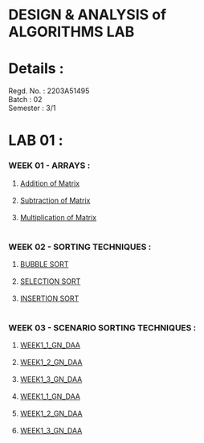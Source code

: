 # DESIGN & ANALYSIS of ALGORITHMS LAB
# Details : 
Regd. No. : 2203A51495 <br>
Batch : 02 <br>
Semester : 3/1 <br>
# LAB 01 :
### WEEK 01 - ARRAYS : <br>
1. [Addition of Matrix ](https://colab.research.google.com/drive/1I6Ti3WfRSnYoi3do3SORNN1kqLEQTvlh#scrollTo=aG26UbriaMkq) <br> <br>
2. [Subtraction of Matrix ](https://colab.research.google.com/drive/1I6Ti3WfRSnYoi3do3SORNN1kqLEQTvlh#scrollTo=aG26UbriaMkq) <br> <br>
3. [Multiplication of Matrix](https://colab.research.google.com/drive/1I6Ti3WfRSnYoi3do3SORNN1kqLEQTvlh#scrollTo=aG26UbriaMkq) <br> <br>

### WEEK 02 - SORTING TECHNIQUES : <br>
1. [BUBBLE SORT ](https://colab.research.google.com/drive/1I6Ti3WfRSnYoi3do3SORNN1kqLEQTvlh#scrollTo=aG26UbriaMkq) <br> <br>
2. [SELECTION SORT ](https://colab.research.google.com/drive/1I6Ti3WfRSnYoi3do3SORNN1kqLEQTvlh#scrollTo=aG26UbriaMkq) <br> <br>
3. [INSERTION SORT](https://colab.research.google.com/drive/1I6Ti3WfRSnYoi3do3SORNN1kqLEQTvlh#scrollTo=aG26UbriaMkq) <br> <br>

### WEEK 03 - SCENARIO SORTING TECHNIQUES : <br>
1. [WEEK1_1_GN_DAA](https://colab.research.google.com/drive/1I6Ti3WfRSnYoi3do3SORNN1kqLEQTvlh#scrollTo=aG26UbriaMkq) <br> <br>
2. [WEEK1_2_GN_DAA](https://colab.research.google.com/drive/1I6Ti3WfRSnYoi3do3SORNN1kqLEQTvlh#scrollTo=aG26UbriaMkq) <br> <br>
3. [WEEK1_3_GN_DAA](https://colab.research.google.com/drive/1I6Ti3WfRSnYoi3do3SORNN1kqLEQTvlh#scrollTo=aG26UbriaMkq) <br> <br>
4. [WEEK1_1_GN_DAA]() <br> <br>
5. [WEEK1_2_GN_DAA]() <br> <br>
6. [WEEK1_3_GN_DAA]() <br> <br>
